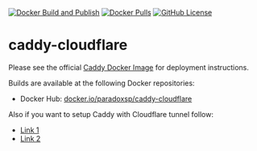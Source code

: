 [![Docker Build and Publish](https://github.com/paradox-sp/caddy-cloudflare/actions/workflows/docker_publish.yml/badge.svg)](https://github.com/paradox-sp/caddy-cloudflare/actions/workflows/docker_publish.yml)
[![Docker Pulls](https://img.shields.io/docker/pulls/paradoxsp/caddy?logo=docker)](https://hub.docker.com/r/paradoxsp/caddy-cloudflare)
[![GitHub License](https://img.shields.io/github/license/paradox-sp/caddy-cloudflare)](https://github.com/paradox-sp/caddy-cloudflare/blob/main/LICENSE)

# caddy-cloudflare

Please see the official [Caddy Docker Image](https://hub.docker.com/_/caddy) for deployment instructions.

Builds are available at the following Docker repositories:

* Docker Hub: [docker.io/paradoxsp/caddy-cloudflare](https://hub.docker.com/r/paradoxsp/caddy-cloudflare)


Also if you want to setup Caddy with Cloudflare tunnel follow:
* [Link 1](https://github.com/zastrixarundell/caddy-cloudflare)
* [Link 2](https://www.robert-jensen.dk/posts/2023-double-reverse-proxy/)
